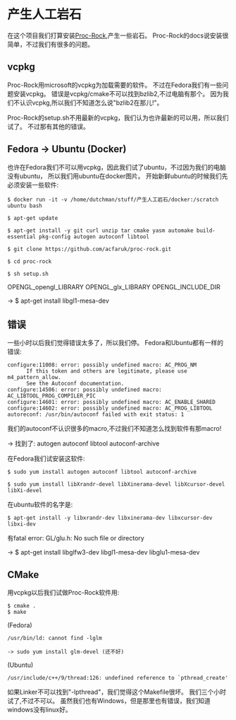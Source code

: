 产生人工岩石
============

在这个项目我们打算安装[Proc-Rock](https://github.com/acfaruk/proc-rock),产生一些岩石。
Proc-Rock的docs说安装很简单，不过我们有很多的问题。


vcpkg
-----

Proc-Rock用microsoft的vcpkg为加载需要的软件。
不过在Fedora我们有一些问题安装vcpkg。
错误是vcpkg/cmake不可以找到bzlib2,不过电脑有那个。
因为我们不认识vcpkg,所以我们不知道怎么说"bzlib2在那儿!"。

Proc-Rock的setup.sh不用最新的vcpkg，我们认为也许最新的可以用，所以我们试了。
不过那有其他的错误。



Fedora -> Ubuntu (Docker)
-------------------------

也许在Fedora我们不可以用vcpkg，因此我们试了ubuntu，不过因为我们的电脑没有ubuntu，
所以我们用ubuntu在docker图片。
开始新鲜ubuntu的时候我们先必须安装一些软件:

```
$ docker run -it -v /home/dutchman/stuff/产生人工岩石/docker:/scratch ubuntu bash

$ apt-get update

$ apt-get install -y git curl unzip tar cmake yasm automake build-essential pkg-config autogen autoconf libtool

$ git clone https://github.com/acfaruk/proc-rock.git

$ cd proc-rock

$ sh setup.sh
```

OPENGL_opengl_LIBRARY OPENGL_glx_LIBRARY
  OPENGL_INCLUDE_DIR

-> $ apt-get install libgl1-mesa-dev


错误
----

一些小时以后我们觉得错误太多了，所以我们停。
Fedora和Ubuntu都有一样的错误:

```
configure:11008: error: possibly undefined macro: AC_PROG_NM
      If this token and others are legitimate, please use m4_pattern_allow.
      See the Autoconf documentation.
configure:14506: error: possibly undefined macro: AC_LIBTOOL_PROG_COMPILER_PIC
configure:14601: error: possibly undefined macro: AC_ENABLE_SHARED
configure:14602: error: possibly undefined macro: AC_PROG_LIBTOOL
autoreconf: /usr/bin/autoconf failed with exit status: 1
```
我们的autoconf不认识很多的macro,不过我们不知道怎么找到软件有那macro!

-> 找到了: autogen autoconf libtool autoconf-archive

在Fedora我们试安装这软件:

```
$ sudo yum install autogen autoconf libtool autoconf-archive

$ sudo yum install libXrandr-devel libXinerama-devel libXcursor-devel libXi-devel
```

在ubuntu软件的名字是:


```
$ apt-get install -y libxrandr-dev libxinerama-dev libxcursor-dev libxi-dev

```

有fatal error: GL/glu.h: No such file or directory 

-> $ apt-get install libglfw3-dev libgl1-mesa-dev libglu1-mesa-dev


CMake
-----

用vcpkg以后我们试做Proc-Rock软件用:

```
$ cmake .
$ make
```

(Fedora)

```
/usr/bin/ld: cannot find -lglm

-> sudo yum install glm-devel (还不好)
```

(Ubuntu)

```
/usr/include/c++/9/thread:126: undefined reference to `pthread_create'

```

如果Linker不可以找到"-lpthread"，我们觉得这个Makefile很坏。
我们三个小时试了,不过不可以。
虽然我们也有Windows，但是那里也有错误，我们知道windows没有linux好。


